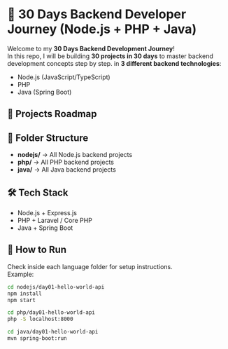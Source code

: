 # 🚀 30 Days Backend Developer Journey (Node.js + PHP + Java)

Welcome to my **30 Days Backend Development Journey**!  
In this repo, I will be building **30 projects in 30 days** to master backend development concepts step by step. in **3 different backend technologies**:  
- Node.js (JavaScript/TypeScript)  
- PHP  
- Java (Spring Boot)  


## 📅 Projects Roadmap



## 📂 Folder Structure
- **nodejs/** → All Node.js backend projects  
- **php/** → All PHP backend projects  
- **java/** → All Java backend projects 


## 🛠️ Tech Stack
- Node.js + Express.js  
- PHP + Laravel / Core PHP  
- Java + Spring Boot  



## 🚀 How to Run
Check inside each language folder for setup instructions.  
Example:  


```bash
cd nodejs/day01-hello-world-api
npm install
npm start

cd php/day01-hello-world-api
php -S localhost:8000

cd java/day01-hello-world-api
mvn spring-boot:run